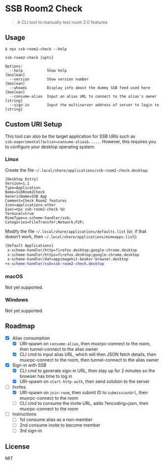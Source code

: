 # SSB Room2 Check

> A CLI tool to manually test room 2.0 features

## Usage

```
$ npx ssb-room2-check --help

ssb-room2-check [opts]

Options:
  --help           Show help                                           [boolean]
  --version        Show version number                                 [boolean]
  --whoami         Display info about the dummy SSB feed used here     [boolean]
  --consume-alias  Input an alias URL to connect to the alias's owner   [string]
  --sign-in        Input the multiserver address of server to login to  [string]
```

## Custom URI Setup

This tool can also be the target application for SSB URIs such as `ssb:experimental?action=consume-alias&.....`. However, this requires you to configure your desktop operating system.

### Linux

Create the file `~/.local/share/applications/ssb-room2-check.desktop`:

```
[Desktop Entry]
Version=1.1
Type=Application
Name=SsbRoom2Check
GenericName=SSB App
Comment=Check Room2 features
Icon=applications-other
Exec=npx ssb-room2-check %U
Terminal=true
MimeType=x-scheme-handler/ssb;
Categories=FileTransfer;Network;P2P;
```

Modify the file `~/.local/share/applications/defaults.list` (or, if that doesn't work, then `~/.local/share/applications/mimeapps.list`):

```diff
[Default Applications]
 x-scheme-handler/http=firefox.desktop;google-chrome.desktop
 x-scheme-handler/https=firefox.desktop;google-chrome.desktop
 x-scheme-handler/dat=appimagekit-beaker-browser.desktop
+x-scheme-handler/ssb=ssb-room2-check.desktop
```

### macOS

Not yet supported.

### Windows

Not yet supported.

## Roadmap

- [x] Alias consumption
  - [x] URI-spawn on `consume-alias`, then muxrpc-connect to the room, then tunnel-connect to the alias owner
  - [x] CLI cmd to input alias URL, which will then JSON fetch details, then muxrpc-connect to the room, then tunnel-connect to the alias owner
- [x] Sign-in with SSB
  - [x] CLI cmd to generate sign-in URL, then stay up for 2 minutes so the browser has time to log in
  - [x] URI-spawn on `start-http-auth`, then send solution to the server
- [ ] Invites
  - [x] URI-spawn on `join-room`, then submit ID to `submissionUrl`, then muxrpc-connect to the room
  - [ ] CLI cmd to consume the invite URL, adds ?encoding=json, then muxrpc-connect to the room
- [ ] Instructions
  - [ ] 1st consume alias as a non-member
  - [ ] 2nd consume invite to become member
  - [ ] 3rd sign-in

## License

MIT
